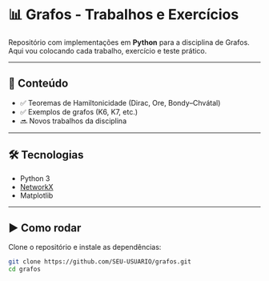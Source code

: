 # 📊 Grafos - Trabalhos e Exercícios

Repositório com implementações em **Python** para a disciplina de Grafos.  
Aqui vou colocando cada trabalho, exercício e teste prático.

---

## 🚀 Conteúdo
- ✅ Teoremas de Hamiltonicidade (Dirac, Ore, Bondy–Chvátal)  
- ✅ Exemplos de grafos (K6, K7, etc.)  
- 🔜 Novos trabalhos da disciplina  

---

## 🛠️ Tecnologias
- Python 3  
- [NetworkX](https://networkx.org/)  
- Matplotlib  

---

## ▶️ Como rodar
Clone o repositório e instale as dependências:
```bash
git clone https://github.com/SEU-USUARIO/grafos.git
cd grafos
